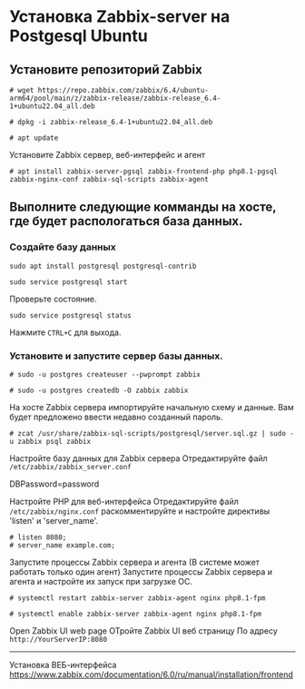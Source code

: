 # Установка Zabbix-server на Postgesql Ubuntu
## Установите репозиторий Zabbix ##
```
# wget https://repo.zabbix.com/zabbix/6.4/ubuntu-arm64/pool/main/z/zabbix-release/zabbix-release_6.4-1+ubuntu22.04_all.deb
```
```
# dpkg -i zabbix-release_6.4-1+ubuntu22.04_all.deb
```
```
# apt update
```
Установите Zabbix сервер, веб-интерфейс и агент
```
# apt install zabbix-server-pgsql zabbix-frontend-php php8.1-pgsql zabbix-nginx-conf zabbix-sql-scripts zabbix-agent
```
## Выполните следующие комманды на хосте, где будет распологаться база данных. ##
### Создайте базу данных
```
sudo apt install postgresql postgresql-contrib
```
```
sudo service postgresql start
```
Проверьте состояние.
```
sudo service postgresql status
```
Нажмите ```CTRL+C``` для выхода.

### Установите и запустите сервер базы данных.



```
# sudo -u postgres createuser --pwprompt zabbix
```
```
# sudo -u postgres createdb -O zabbix zabbix
```
На хосте Zabbix сервера импортируйте начальную схему и данные. Вам будет предложено ввести недавно созданный пароль.
```
# zcat /usr/share/zabbix-sql-scripts/postgresql/server.sql.gz | sudo -u zabbix psql zabbix
```

Настройте базу данных для Zabbix сервера
Отредактируйте файл ```/etc/zabbix/zabbix_server.conf```

DBPassword=password

Настройте PHP для веб-интерфейса
Отредактируйте файл ```/etc/zabbix/nginx.conf``` раскомментируйте и настройте директивы 'listen' и 'server_name'.
```
# listen 8080;
# server_name example.com;
```
Запустите процессы Zabbix сервера и агента (В системе может работать только один агент)
Запустите процессы Zabbix сервера и агента и настройте их запуск при загрузке ОС.
```
# systemctl restart zabbix-server zabbix-agent nginx php8.1-fpm
```
```
# systemctl enable zabbix-server zabbix-agent nginx php8.1-fpm
```
Open Zabbix UI web page ОТройте Zabbix UI веб страницу
По адресу ```http://YourServerIP:8080```
***
Установка ВЕБ-интерфейса <https://www.zabbix.com/documentation/6.0/ru/manual/installation/frontend>
